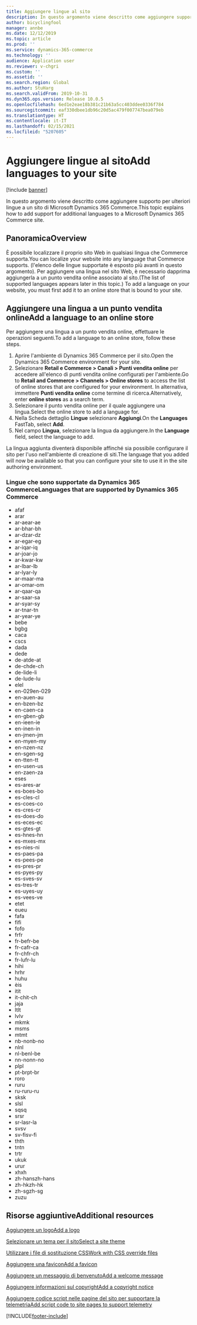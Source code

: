 ```yaml
---
title: Aggiungere lingue al sito
description: In questo argomento viene descritto come aggiungere supporto per ulteriori lingue a un sito di Microsoft Dynamics 365 Commerce.
author: bicyclingfool
manager: annbe
ms.date: 12/12/2019
ms.topic: article
ms.prod: ''
ms.service: dynamics-365-commerce
ms.technology: ''
audience: Application user
ms.reviewer: v-chgri
ms.custom: ''
ms.assetid: ''
ms.search.region: Global
ms.author: StuHarg
ms.search.validFrom: 2019-10-31
ms.dyn365.ops.version: Release 10.0.5
ms.openlocfilehash: 6ed1e2eae18b381c21b63a5cc403ddee0336f784
ms.sourcegitcommit: eaf330dbee1db96c20d5ac479f007747bea079eb
ms.translationtype: HT
ms.contentlocale: it-IT
ms.lasthandoff: 02/15/2021
ms.locfileid: "5207605"
---
```

# <a name="add-languages-to-your-site"></a><span data-ttu-id="7635a-103">Aggiungere lingue al sito</span><span class="sxs-lookup"><span data-stu-id="7635a-103">Add languages to your site</span></span>


[!include [banner](includes/banner.md)]

<span data-ttu-id="7635a-104">In questo argomento viene descritto come aggiungere supporto per ulteriori lingue a un sito di Microsoft Dynamics 365 Commerce.</span><span class="sxs-lookup"><span data-stu-id="7635a-104">This topic explains how to add support for additional languages to a Microsoft Dynamics 365 Commerce site.</span></span>

## <a name="overview"></a><span data-ttu-id="7635a-105">Panoramica</span><span class="sxs-lookup"><span data-stu-id="7635a-105">Overview</span></span>

<span data-ttu-id="7635a-106">È possibile localizzare il proprio sito Web in qualsiasi lingua che Commerce supporta.</span><span class="sxs-lookup"><span data-stu-id="7635a-106">You can localize your website into any language that Commerce supports.</span></span> <span data-ttu-id="7635a-107">(l'elenco delle lingue supportate è esposto più avanti in questo argomento). Per aggiungere una lingua nel sito Web, è necessario dapprima aggiungerla a un punto vendita online associato al sito.</span><span class="sxs-lookup"><span data-stu-id="7635a-107">(The list of supported languages appears later in this topic.) To add a language on your website, you must first add it to an online store that is bound to your site.</span></span>

## <a name="add-a-language-to-an-online-store"></a><span data-ttu-id="7635a-108">Aggiungere una lingua a un punto vendita online</span><span class="sxs-lookup"><span data-stu-id="7635a-108">Add a language to an online store</span></span>

<span data-ttu-id="7635a-109">Per aggiungere una lingua a un punto vendita online, effettuare le operazioni seguenti.</span><span class="sxs-lookup"><span data-stu-id="7635a-109">To add a language to an online store, follow these steps.</span></span>

1. <span data-ttu-id="7635a-110">Aprire l'ambiente di Dynamics 365 Commerce per il sito.</span><span class="sxs-lookup"><span data-stu-id="7635a-110">Open the Dynamics 365 Commerce environment for your site.</span></span>
1. <span data-ttu-id="7635a-111">Selezionare **Retail e Commerce \> Canali \> Punti vendita online** per accedere all'elenco di punti vendita online configurati per l'ambiente.</span><span class="sxs-lookup"><span data-stu-id="7635a-111">Go to **Retail and Commerce \> Channels \> Online stores** to access the list of online stores that are configured for your environment.</span></span> <span data-ttu-id="7635a-112">In alternativa, immettere **Punti vendita online** come termine di ricerca.</span><span class="sxs-lookup"><span data-stu-id="7635a-112">Alternatively, enter **online stores** as a search term.</span></span>
1. <span data-ttu-id="7635a-113">Selezionare il punto vendita online per il quale aggiungere una lingua.</span><span class="sxs-lookup"><span data-stu-id="7635a-113">Select the online store to add a language for.</span></span>
1. <span data-ttu-id="7635a-114">Nella Scheda dettaglio **Lingue** selezionare **Aggiungi**.</span><span class="sxs-lookup"><span data-stu-id="7635a-114">On the **Languages** FastTab, select **Add**.</span></span>
1. <span data-ttu-id="7635a-115">Nel campo **Lingua**, selezionare la lingua da aggiungere.</span><span class="sxs-lookup"><span data-stu-id="7635a-115">In the **Language** field, select the language to add.</span></span>

<span data-ttu-id="7635a-116">La lingua aggiunta diventerà disponibile affinché sia possibile configurare il sito per l'uso nell'ambiente di creazione di siti.</span><span class="sxs-lookup"><span data-stu-id="7635a-116">The language that you added will now be available so that you can configure your site to use it in the site authoring environment.</span></span>

### <a name="languages-that-are-supported-by-dynamics-365-commerce"></a><span data-ttu-id="7635a-117">Lingue che sono supportate da Dynamics 365 Commerce</span><span class="sxs-lookup"><span data-stu-id="7635a-117">Languages that are supported by Dynamics 365 Commerce</span></span>

- <span data-ttu-id="7635a-118">af</span><span class="sxs-lookup"><span data-stu-id="7635a-118">af</span></span>
- <span data-ttu-id="7635a-119">ar</span><span class="sxs-lookup"><span data-stu-id="7635a-119">ar</span></span>
- <span data-ttu-id="7635a-120">ar-ae</span><span class="sxs-lookup"><span data-stu-id="7635a-120">ar-ae</span></span>
- <span data-ttu-id="7635a-121">ar-bh</span><span class="sxs-lookup"><span data-stu-id="7635a-121">ar-bh</span></span>
- <span data-ttu-id="7635a-122">ar-dz</span><span class="sxs-lookup"><span data-stu-id="7635a-122">ar-dz</span></span>
- <span data-ttu-id="7635a-123">ar-eg</span><span class="sxs-lookup"><span data-stu-id="7635a-123">ar-eg</span></span>
- <span data-ttu-id="7635a-124">ar-iq</span><span class="sxs-lookup"><span data-stu-id="7635a-124">ar-iq</span></span>
- <span data-ttu-id="7635a-125">ar-jo</span><span class="sxs-lookup"><span data-stu-id="7635a-125">ar-jo</span></span>
- <span data-ttu-id="7635a-126">ar-kw</span><span class="sxs-lookup"><span data-stu-id="7635a-126">ar-kw</span></span>
- <span data-ttu-id="7635a-127">ar-lb</span><span class="sxs-lookup"><span data-stu-id="7635a-127">ar-lb</span></span>
- <span data-ttu-id="7635a-128">ar-ly</span><span class="sxs-lookup"><span data-stu-id="7635a-128">ar-ly</span></span>
- <span data-ttu-id="7635a-129">ar-ma</span><span class="sxs-lookup"><span data-stu-id="7635a-129">ar-ma</span></span>
- <span data-ttu-id="7635a-130">ar-om</span><span class="sxs-lookup"><span data-stu-id="7635a-130">ar-om</span></span>
- <span data-ttu-id="7635a-131">ar-qa</span><span class="sxs-lookup"><span data-stu-id="7635a-131">ar-qa</span></span>
- <span data-ttu-id="7635a-132">ar-sa</span><span class="sxs-lookup"><span data-stu-id="7635a-132">ar-sa</span></span>
- <span data-ttu-id="7635a-133">ar-sy</span><span class="sxs-lookup"><span data-stu-id="7635a-133">ar-sy</span></span>
- <span data-ttu-id="7635a-134">ar-tn</span><span class="sxs-lookup"><span data-stu-id="7635a-134">ar-tn</span></span>
- <span data-ttu-id="7635a-135">ar-ye</span><span class="sxs-lookup"><span data-stu-id="7635a-135">ar-ye</span></span>
- <span data-ttu-id="7635a-136">be</span><span class="sxs-lookup"><span data-stu-id="7635a-136">be</span></span>
- <span data-ttu-id="7635a-137">bg</span><span class="sxs-lookup"><span data-stu-id="7635a-137">bg</span></span>
- <span data-ttu-id="7635a-138">ca</span><span class="sxs-lookup"><span data-stu-id="7635a-138">ca</span></span>
- <span data-ttu-id="7635a-139">cs</span><span class="sxs-lookup"><span data-stu-id="7635a-139">cs</span></span>
- <span data-ttu-id="7635a-140">da</span><span class="sxs-lookup"><span data-stu-id="7635a-140">da</span></span>
- <span data-ttu-id="7635a-141">de</span><span class="sxs-lookup"><span data-stu-id="7635a-141">de</span></span>
- <span data-ttu-id="7635a-142">de-at</span><span class="sxs-lookup"><span data-stu-id="7635a-142">de-at</span></span>
- <span data-ttu-id="7635a-143">de-ch</span><span class="sxs-lookup"><span data-stu-id="7635a-143">de-ch</span></span>
- <span data-ttu-id="7635a-144">de-li</span><span class="sxs-lookup"><span data-stu-id="7635a-144">de-li</span></span>
- <span data-ttu-id="7635a-145">de-lu</span><span class="sxs-lookup"><span data-stu-id="7635a-145">de-lu</span></span>
- <span data-ttu-id="7635a-146">el</span><span class="sxs-lookup"><span data-stu-id="7635a-146">el</span></span>
- <span data-ttu-id="7635a-147">en-029</span><span class="sxs-lookup"><span data-stu-id="7635a-147">en-029</span></span>
- <span data-ttu-id="7635a-148">en-au</span><span class="sxs-lookup"><span data-stu-id="7635a-148">en-au</span></span>
- <span data-ttu-id="7635a-149">en-bz</span><span class="sxs-lookup"><span data-stu-id="7635a-149">en-bz</span></span>
- <span data-ttu-id="7635a-150">en-ca</span><span class="sxs-lookup"><span data-stu-id="7635a-150">en-ca</span></span>
- <span data-ttu-id="7635a-151">en-gb</span><span class="sxs-lookup"><span data-stu-id="7635a-151">en-gb</span></span>
- <span data-ttu-id="7635a-152">en-ie</span><span class="sxs-lookup"><span data-stu-id="7635a-152">en-ie</span></span>
- <span data-ttu-id="7635a-153">en-in</span><span class="sxs-lookup"><span data-stu-id="7635a-153">en-in</span></span>
- <span data-ttu-id="7635a-154">en-jm</span><span class="sxs-lookup"><span data-stu-id="7635a-154">en-jm</span></span>
- <span data-ttu-id="7635a-155">en-my</span><span class="sxs-lookup"><span data-stu-id="7635a-155">en-my</span></span>
- <span data-ttu-id="7635a-156">en-nz</span><span class="sxs-lookup"><span data-stu-id="7635a-156">en-nz</span></span>
- <span data-ttu-id="7635a-157">en-sg</span><span class="sxs-lookup"><span data-stu-id="7635a-157">en-sg</span></span>
- <span data-ttu-id="7635a-158">en-tt</span><span class="sxs-lookup"><span data-stu-id="7635a-158">en-tt</span></span>
- <span data-ttu-id="7635a-159">en-us</span><span class="sxs-lookup"><span data-stu-id="7635a-159">en-us</span></span>
- <span data-ttu-id="7635a-160">en-za</span><span class="sxs-lookup"><span data-stu-id="7635a-160">en-za</span></span>
- <span data-ttu-id="7635a-161">es</span><span class="sxs-lookup"><span data-stu-id="7635a-161">es</span></span>
- <span data-ttu-id="7635a-162">es-ar</span><span class="sxs-lookup"><span data-stu-id="7635a-162">es-ar</span></span>
- <span data-ttu-id="7635a-163">es-bo</span><span class="sxs-lookup"><span data-stu-id="7635a-163">es-bo</span></span>
- <span data-ttu-id="7635a-164">es-cl</span><span class="sxs-lookup"><span data-stu-id="7635a-164">es-cl</span></span>
- <span data-ttu-id="7635a-165">es-co</span><span class="sxs-lookup"><span data-stu-id="7635a-165">es-co</span></span>
- <span data-ttu-id="7635a-166">es-cr</span><span class="sxs-lookup"><span data-stu-id="7635a-166">es-cr</span></span>
- <span data-ttu-id="7635a-167">es-do</span><span class="sxs-lookup"><span data-stu-id="7635a-167">es-do</span></span>
- <span data-ttu-id="7635a-168">es-ec</span><span class="sxs-lookup"><span data-stu-id="7635a-168">es-ec</span></span>
- <span data-ttu-id="7635a-169">es-gt</span><span class="sxs-lookup"><span data-stu-id="7635a-169">es-gt</span></span>
- <span data-ttu-id="7635a-170">es-hn</span><span class="sxs-lookup"><span data-stu-id="7635a-170">es-hn</span></span>
- <span data-ttu-id="7635a-171">es-mx</span><span class="sxs-lookup"><span data-stu-id="7635a-171">es-mx</span></span>
- <span data-ttu-id="7635a-172">es-ni</span><span class="sxs-lookup"><span data-stu-id="7635a-172">es-ni</span></span>
- <span data-ttu-id="7635a-173">es-pa</span><span class="sxs-lookup"><span data-stu-id="7635a-173">es-pa</span></span>
- <span data-ttu-id="7635a-174">es-pe</span><span class="sxs-lookup"><span data-stu-id="7635a-174">es-pe</span></span>
- <span data-ttu-id="7635a-175">es-pr</span><span class="sxs-lookup"><span data-stu-id="7635a-175">es-pr</span></span>
- <span data-ttu-id="7635a-176">es-py</span><span class="sxs-lookup"><span data-stu-id="7635a-176">es-py</span></span>
- <span data-ttu-id="7635a-177">es-sv</span><span class="sxs-lookup"><span data-stu-id="7635a-177">es-sv</span></span>
- <span data-ttu-id="7635a-178">es-tr</span><span class="sxs-lookup"><span data-stu-id="7635a-178">es-tr</span></span>
- <span data-ttu-id="7635a-179">es-uy</span><span class="sxs-lookup"><span data-stu-id="7635a-179">es-uy</span></span>
- <span data-ttu-id="7635a-180">es-ve</span><span class="sxs-lookup"><span data-stu-id="7635a-180">es-ve</span></span>
- <span data-ttu-id="7635a-181">et</span><span class="sxs-lookup"><span data-stu-id="7635a-181">et</span></span>
- <span data-ttu-id="7635a-182">eu</span><span class="sxs-lookup"><span data-stu-id="7635a-182">eu</span></span>
- <span data-ttu-id="7635a-183">fa</span><span class="sxs-lookup"><span data-stu-id="7635a-183">fa</span></span>
- <span data-ttu-id="7635a-184">fi</span><span class="sxs-lookup"><span data-stu-id="7635a-184">fi</span></span>
- <span data-ttu-id="7635a-185">fo</span><span class="sxs-lookup"><span data-stu-id="7635a-185">fo</span></span>
- <span data-ttu-id="7635a-186">fr</span><span class="sxs-lookup"><span data-stu-id="7635a-186">fr</span></span>
- <span data-ttu-id="7635a-187">fr-be</span><span class="sxs-lookup"><span data-stu-id="7635a-187">fr-be</span></span>
- <span data-ttu-id="7635a-188">fr-ca</span><span class="sxs-lookup"><span data-stu-id="7635a-188">fr-ca</span></span>
- <span data-ttu-id="7635a-189">fr-ch</span><span class="sxs-lookup"><span data-stu-id="7635a-189">fr-ch</span></span>
- <span data-ttu-id="7635a-190">fr-lu</span><span class="sxs-lookup"><span data-stu-id="7635a-190">fr-lu</span></span>
- <span data-ttu-id="7635a-191">hi</span><span class="sxs-lookup"><span data-stu-id="7635a-191">hi</span></span>
- <span data-ttu-id="7635a-192">hr</span><span class="sxs-lookup"><span data-stu-id="7635a-192">hr</span></span>
- <span data-ttu-id="7635a-193">hu</span><span class="sxs-lookup"><span data-stu-id="7635a-193">hu</span></span>
- <span data-ttu-id="7635a-194">è</span><span class="sxs-lookup"><span data-stu-id="7635a-194">is</span></span>
- <span data-ttu-id="7635a-195">it</span><span class="sxs-lookup"><span data-stu-id="7635a-195">it</span></span>
- <span data-ttu-id="7635a-196">it-ch</span><span class="sxs-lookup"><span data-stu-id="7635a-196">it-ch</span></span>
- <span data-ttu-id="7635a-197">ja</span><span class="sxs-lookup"><span data-stu-id="7635a-197">ja</span></span>
- <span data-ttu-id="7635a-198">lt</span><span class="sxs-lookup"><span data-stu-id="7635a-198">lt</span></span>
- <span data-ttu-id="7635a-199">lv</span><span class="sxs-lookup"><span data-stu-id="7635a-199">lv</span></span>
- <span data-ttu-id="7635a-200">mk</span><span class="sxs-lookup"><span data-stu-id="7635a-200">mk</span></span>
- <span data-ttu-id="7635a-201">ms</span><span class="sxs-lookup"><span data-stu-id="7635a-201">ms</span></span>
- <span data-ttu-id="7635a-202">mt</span><span class="sxs-lookup"><span data-stu-id="7635a-202">mt</span></span>
- <span data-ttu-id="7635a-203">nb-no</span><span class="sxs-lookup"><span data-stu-id="7635a-203">nb-no</span></span>
- <span data-ttu-id="7635a-204">nl</span><span class="sxs-lookup"><span data-stu-id="7635a-204">nl</span></span>
- <span data-ttu-id="7635a-205">nl-be</span><span class="sxs-lookup"><span data-stu-id="7635a-205">nl-be</span></span>
- <span data-ttu-id="7635a-206">nn-no</span><span class="sxs-lookup"><span data-stu-id="7635a-206">nn-no</span></span>
- <span data-ttu-id="7635a-207">pl</span><span class="sxs-lookup"><span data-stu-id="7635a-207">pl</span></span>
- <span data-ttu-id="7635a-208">pt-br</span><span class="sxs-lookup"><span data-stu-id="7635a-208">pt-br</span></span>
- <span data-ttu-id="7635a-209">ro</span><span class="sxs-lookup"><span data-stu-id="7635a-209">ro</span></span>
- <span data-ttu-id="7635a-210">ru</span><span class="sxs-lookup"><span data-stu-id="7635a-210">ru</span></span>
- <span data-ttu-id="7635a-211">ru-ru</span><span class="sxs-lookup"><span data-stu-id="7635a-211">ru-ru</span></span>
- <span data-ttu-id="7635a-212">sk</span><span class="sxs-lookup"><span data-stu-id="7635a-212">sk</span></span>
- <span data-ttu-id="7635a-213">sl</span><span class="sxs-lookup"><span data-stu-id="7635a-213">sl</span></span>
- <span data-ttu-id="7635a-214">sq</span><span class="sxs-lookup"><span data-stu-id="7635a-214">sq</span></span>
- <span data-ttu-id="7635a-215">sr</span><span class="sxs-lookup"><span data-stu-id="7635a-215">sr</span></span>
- <span data-ttu-id="7635a-216">sr-la</span><span class="sxs-lookup"><span data-stu-id="7635a-216">sr-la</span></span>
- <span data-ttu-id="7635a-217">sv</span><span class="sxs-lookup"><span data-stu-id="7635a-217">sv</span></span>
- <span data-ttu-id="7635a-218">sv-fi</span><span class="sxs-lookup"><span data-stu-id="7635a-218">sv-fi</span></span>
- <span data-ttu-id="7635a-219">th</span><span class="sxs-lookup"><span data-stu-id="7635a-219">th</span></span>
- <span data-ttu-id="7635a-220">tn</span><span class="sxs-lookup"><span data-stu-id="7635a-220">tn</span></span>
- <span data-ttu-id="7635a-221">tr</span><span class="sxs-lookup"><span data-stu-id="7635a-221">tr</span></span>
- <span data-ttu-id="7635a-222">uk</span><span class="sxs-lookup"><span data-stu-id="7635a-222">uk</span></span>
- <span data-ttu-id="7635a-223">ur</span><span class="sxs-lookup"><span data-stu-id="7635a-223">ur</span></span>
- <span data-ttu-id="7635a-224">xh</span><span class="sxs-lookup"><span data-stu-id="7635a-224">xh</span></span>
- <span data-ttu-id="7635a-225">zh-hans</span><span class="sxs-lookup"><span data-stu-id="7635a-225">zh-hans</span></span>
- <span data-ttu-id="7635a-226">zh-hk</span><span class="sxs-lookup"><span data-stu-id="7635a-226">zh-hk</span></span>
- <span data-ttu-id="7635a-227">zh-sg</span><span class="sxs-lookup"><span data-stu-id="7635a-227">zh-sg</span></span>
- <span data-ttu-id="7635a-228">zu</span><span class="sxs-lookup"><span data-stu-id="7635a-228">zu</span></span>

## <a name="additional-resources"></a><span data-ttu-id="7635a-229">Risorse aggiuntive</span><span class="sxs-lookup"><span data-stu-id="7635a-229">Additional resources</span></span>

[<span data-ttu-id="7635a-230">Aggiungere un logo</span><span class="sxs-lookup"><span data-stu-id="7635a-230">Add a logo</span></span>](add-logo.md)

[<span data-ttu-id="7635a-231">Selezionare un tema per il sito</span><span class="sxs-lookup"><span data-stu-id="7635a-231">Select a site theme</span></span>](select-site-theme.md)

[<span data-ttu-id="7635a-232">Utilizzare i file di sostituzione CSS</span><span class="sxs-lookup"><span data-stu-id="7635a-232">Work with CSS override files</span></span>](css-override-files.md)

[<span data-ttu-id="7635a-233">Aggiungere una favicon</span><span class="sxs-lookup"><span data-stu-id="7635a-233">Add a favicon</span></span>](add-favicon.md)

[<span data-ttu-id="7635a-234">Aggiungere un messaggio di benvenuto</span><span class="sxs-lookup"><span data-stu-id="7635a-234">Add a welcome message</span></span>](add-welcome-message.md)

[<span data-ttu-id="7635a-235">Aggiungere informazioni sul copyright</span><span class="sxs-lookup"><span data-stu-id="7635a-235">Add a copyright notice</span></span>](add-copyright-notice.md)

[<span data-ttu-id="7635a-236">Aggiungere codice script nelle pagine del sito per supportare la telemetria</span><span class="sxs-lookup"><span data-stu-id="7635a-236">Add script code to site pages to support telemetry</span></span>](add-telemetry.md)


[!INCLUDE[footer-include](../includes/footer-banner.md)]